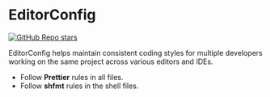 # EditorConfig

[![GitHub Repo stars](https://img.shields.io/github/stars/editorconfig/editorconfig?style=social)](https://github.com/editorconfig/editorconfig)

EditorConfig helps maintain consistent coding styles for multiple developers working on the same project across various editors and IDEs.

- Follow **Prettier** rules in all files.
- Follow **shfmt** rules in the shell files.
